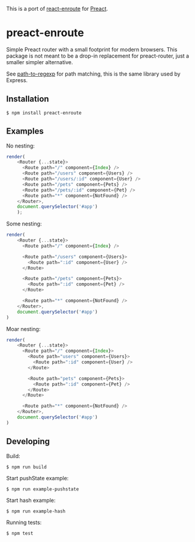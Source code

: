 This is a port of [react-enroute](https://github.com/tj/react-enroute) for [Preact](https://preactjs.com).

# preact-enroute

 Simple Preact router with a small footprint for modern browsers. This package is not meant to be a drop-in replacement for preact-router, just a smaller simpler alternative.

 See [path-to-regexp](https://github.com/pillarjs/path-to-regexp) for path matching, this is the same library used by Express.

## Installation

 ```
 $ npm install preact-enroute
 ```

## Examples

No nesting:

```js
render(
	<Router {...state}>
	  <Route path="/" component={Index} />
	  <Route path="/users" component={Users} />
	  <Route path="/users/:id" component={User} />
	  <Route path="/pets" component={Pets} />
	  <Route path="/pets/:id" component={Pet} />
	  <Route path="*" component={NotFound} />
	</Router>,
	document.querySelector('#app')
	);
```

Some nesting:

```js
render(
	<Router {...state}>
	  <Route path="/" component={Index} />

	  <Route path="/users" component={Users}>
	    <Route path=":id" component={User} />
	  </Route>

	  <Route path="/pets" component={Pets}>
	    <Route path=":id" component={Pet} />
	  </Route>

	  <Route path="*" component={NotFound} />
	</Router>,
	document.querySelector('#app')
)
```

Moar nesting:

```js
render(
	<Router {...state}>
	  <Route path="/" component={Index}>
	    <Route path="users" component={Users}>
	      <Route path=":id" component={User} />
	    </Route>

	    <Route path="pets" component={Pets}>
	      <Route path=":id" component={Pet} />
	    </Route>
	  </Route>

	  <Route path="*" component={NotFound} />
	</Router>,
	document.querySelector('#app')
)
```

## Developing

Build:

```
$ npm run build
```

Start pushState example:

```
$ npm run example-pushstate
```

Start hash example:

```
$ npm run example-hash
```

Running tests:

```
$ npm test
```
